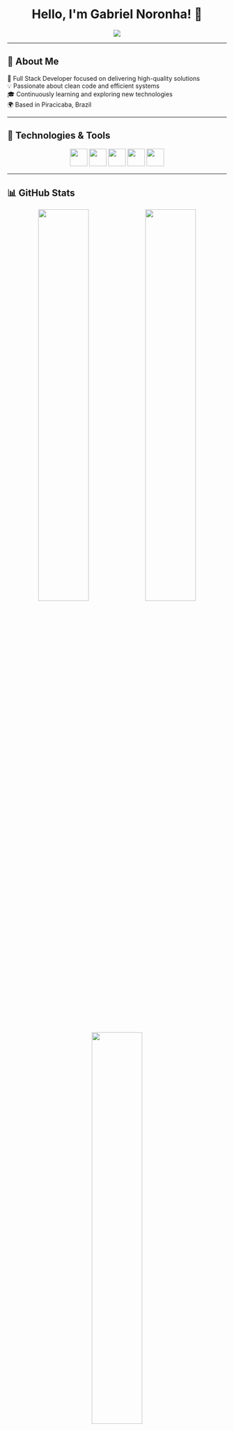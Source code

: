 <h1 align="center">Hello, I'm Gabriel Noronha! 👋</h1>

<p align="center">
  <img src="https://readme-typing-svg.herokuapp.com?color=00FFEF&size=25&center=true&vCenter=true&lines=Fullstack+Developer;Technology+Enthusiast;Always+Improving+My+Skills!" />
</p>

---

## 🚀 About Me

🎯 Full Stack Developer focused on delivering high-quality solutions  
💡 Passionate about clean code and efficient systems  
🎓 Continuously learning and exploring new technologies  
🌍 Based in Piracicaba, Brazil

---

## 🧰 Technologies & Tools

<div align="center">
  <img src="https://cdn.jsdelivr.net/gh/devicons/devicon/icons/javascript/javascript-original.svg" height="40" />
  <img src="https://cdn.jsdelivr.net/gh/devicons/devicon/icons/java/java-original.svg" height="40" />
  <img src="https://cdn.jsdelivr.net/gh/devicons/devicon/icons/nodejs/nodejs-original.svg" height="40" />
  <img src="https://cdn.jsdelivr.net/gh/devicons/devicon/icons/python/python-original.svg" height="40" />
  <img src="https://cdn.jsdelivr.net/gh/devicons/devicon/icons/mysql/mysql-original.svg" height="40" />
</div>

---

## 📊 GitHub Stats

<div align="center">
  <img src="https://github-readme-stats.vercel.app/api?username=noronhagabriel&show_icons=true&theme=tokyonight&count_private=true&hide=issues" width="48%" />
  <img src="https://github-readme-streak-stats.herokuapp.com/?user=noronhagabriel&theme=tokyonight" width="48%" />
</div>

<br/>

<div align="center">
  <img src="https://github-readme-stats.vercel.app/api/top-langs/?username=noronhagabriel&layout=compact&theme=tokyonight" width="48%" />
</div>

---

## 📫 Contact

- 💼 LinkedIn: [Gabriel Noronha](https://www.linkedin.com/in/gabriel-noronha-/)  
- ✉️ Email: [gonzalesgabriel2016@gmail.com](mailto:gonzalesgabriel2016@gmail.com)

---

<p align="center">
  <img src="https://media.giphy.com/media/qgQUggAC3Pfv687qPC/giphy.gif" width="300" />
</p>

<p align="center">
  <i>"Code is poetry."</i>
</p>
